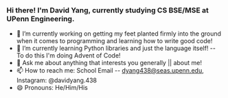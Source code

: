 ### Hi there! I'm David Yang, currently studying CS BSE/MSE at UPenn Engineering. 

- 🔭 I’m currently working on getting my feet planted firmly into the ground when it comes to programming and learning how to write good code!
- 🌱 I’m currently learning Python libraries and just the language itself! -- To do this I'm doing Advent of Code!
- 💬 Ask me about anything that interests you generally || about me!
- 📫 How to reach me: School Email -- dyang438@seas.upenn.edu, Instagram: @davidyang.438
- 😄 Pronouns: He/Him/His

<!--
**dyang438/dyang438** is a ✨ _special_ ✨ repository because its `README.md` (this file) appears on your GitHub profile.

Here are some ideas to get you started:

- 🔭 I’m currently working on ...
- 🌱 I’m currently learning ...
- 👯 I’m looking to collaborate on ...
- 🤔 I’m looking for help with ...
- 💬 Ask me about ...
- 📫 How to reach me: ...
- 😄 Pronouns: ...
- ⚡ Fun fact: ...
-->
